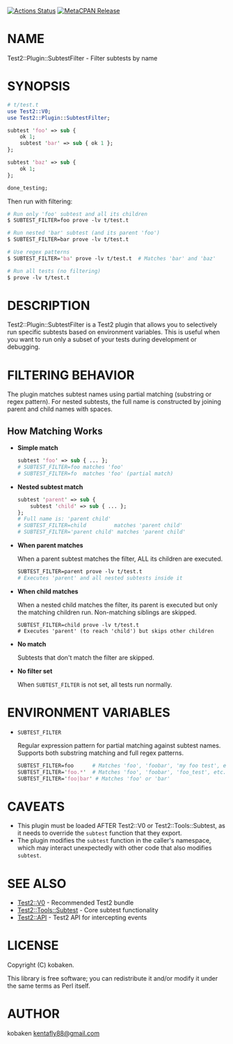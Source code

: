 [![Actions Status](https://github.com/kfly8/Test2-Plugin-SubtestFilter/actions/workflows/test.yml/badge.svg?branch=main)](https://github.com/kfly8/Test2-Plugin-SubtestFilter/actions?workflow=test) [![MetaCPAN Release](https://badge.fury.io/pl/Test2-Plugin-SubtestFilter.svg)](https://metacpan.org/release/Test2-Plugin-SubtestFilter)
# NAME

Test2::Plugin::SubtestFilter - Filter subtests by name

# SYNOPSIS

```perl
# t/test.t
use Test2::V0;
use Test2::Plugin::SubtestFilter;

subtest 'foo' => sub {
    ok 1;
    subtest 'bar' => sub { ok 1 };
};

subtest 'baz' => sub {
    ok 1;
};

done_testing;
```

Then run with filtering:

```perl
# Run only 'foo' subtest and all its children
$ SUBTEST_FILTER=foo prove -lv t/test.t

# Run nested 'bar' subtest (and its parent 'foo')
$ SUBTEST_FILTER=bar prove -lv t/test.t

# Use regex patterns
$ SUBTEST_FILTER='ba' prove -lv t/test.t  # Matches 'bar' and 'baz'

# Run all tests (no filtering)
$ prove -lv t/test.t
```

# DESCRIPTION

Test2::Plugin::SubtestFilter is a Test2 plugin that allows you to selectively run
specific subtests based on environment variables. This is useful when you want to
run only a subset of your tests during development or debugging.

# FILTERING BEHAVIOR

The plugin matches subtest names using partial matching (substring or regex pattern).
For nested subtests, the full name is constructed by joining parent and child names
with spaces.

## How Matching Works

- **Simple match**

    ```perl
    subtest 'foo' => sub { ... };
    # SUBTEST_FILTER=foo matches 'foo'
    # SUBTEST_FILTER=fo  matches 'foo' (partial match)
    ```

- **Nested subtest match**

    ```perl
    subtest 'parent' => sub {
        subtest 'child' => sub { ... };
    };
    # Full name is: 'parent child'
    # SUBTEST_FILTER=child         matches 'parent child'
    # SUBTEST_FILTER='parent child' matches 'parent child'
    ```

- **When parent matches**

    When a parent subtest matches the filter, ALL its children are executed.

    ```perl
    SUBTEST_FILTER=parent prove -lv t/test.t
    # Executes 'parent' and all nested subtests inside it
    ```

- **When child matches**

    When a nested child matches the filter, its parent is executed but only the
    matching children run. Non-matching siblings are skipped.

    ```
    SUBTEST_FILTER=child prove -lv t/test.t
    # Executes 'parent' (to reach 'child') but skips other children
    ```

- **No match**

    Subtests that don't match the filter are skipped.

- **No filter set**

    When `SUBTEST_FILTER` is not set, all tests run normally.

# ENVIRONMENT VARIABLES

- `SUBTEST_FILTER`

    Regular expression pattern for partial matching against subtest names.
    Supports both substring matching and full regex patterns.

    ```perl
    SUBTEST_FILTER=foo      # Matches 'foo', 'foobar', 'my foo test', etc.
    SUBTEST_FILTER='foo.*'  # Matches 'foo', 'foobar', 'foo_test', etc.
    SUBTEST_FILTER='foo|bar' # Matches 'foo' or 'bar'
    ```

# CAVEATS

- This plugin must be loaded AFTER Test2::V0 or Test2::Tools::Subtest,
as it needs to override the `subtest` function that they export.
- The plugin modifies the `subtest` function in the caller's namespace,
which may interact unexpectedly with other code that also modifies `subtest`.

# SEE ALSO

- [Test2::V0](https://metacpan.org/pod/Test2%3A%3AV0) - Recommended Test2 bundle
- [Test2::Tools::Subtest](https://metacpan.org/pod/Test2%3A%3ATools%3A%3ASubtest) - Core subtest functionality
- [Test2::API](https://metacpan.org/pod/Test2%3A%3AAPI) - Test2 API for intercepting events

# LICENSE

Copyright (C) kobaken.

This library is free software; you can redistribute it and/or modify
it under the same terms as Perl itself.

# AUTHOR

kobaken <kentafly88@gmail.com>
